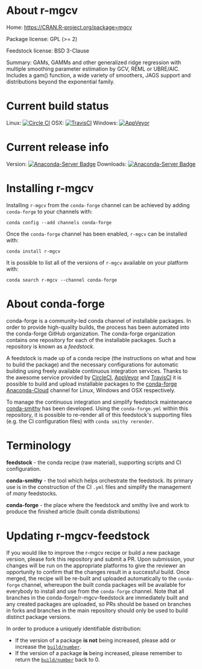About r-mgcv
============

Home: https://CRAN.R-project.org/package=mgcv

Package license: GPL (>= 2)

Feedstock license: BSD 3-Clause

Summary: GAMs, GAMMs and other generalized ridge regression with  multiple smoothing parameter estimation by GCV, REML or UBRE/AIC.  Includes a gam() function, a wide variety of smoothers, JAGS  support and distributions beyond the exponential family.



Current build status
====================

Linux: [![Circle CI](https://circleci.com/gh/conda-forge/r-mgcv-feedstock.svg?style=shield)](https://circleci.com/gh/conda-forge/r-mgcv-feedstock)
OSX: [![TravisCI](https://travis-ci.org/conda-forge/r-mgcv-feedstock.svg?branch=master)](https://travis-ci.org/conda-forge/r-mgcv-feedstock)
Windows: [![AppVeyor](https://ci.appveyor.com/api/projects/status/github/conda-forge/r-mgcv-feedstock?svg=True)](https://ci.appveyor.com/project/conda-forge/r-mgcv-feedstock/branch/master)

Current release info
====================
Version: [![Anaconda-Server Badge](https://anaconda.org/conda-forge/r-mgcv/badges/version.svg)](https://anaconda.org/conda-forge/r-mgcv)
Downloads: [![Anaconda-Server Badge](https://anaconda.org/conda-forge/r-mgcv/badges/downloads.svg)](https://anaconda.org/conda-forge/r-mgcv)

Installing r-mgcv
=================

Installing `r-mgcv` from the `conda-forge` channel can be achieved by adding `conda-forge` to your channels with:

```
conda config --add channels conda-forge
```

Once the `conda-forge` channel has been enabled, `r-mgcv` can be installed with:

```
conda install r-mgcv
```

It is possible to list all of the versions of `r-mgcv` available on your platform with:

```
conda search r-mgcv --channel conda-forge
```


About conda-forge
=================

conda-forge is a community-led conda channel of installable packages.
In order to provide high-quality builds, the process has been automated into the
conda-forge GitHub organization. The conda-forge organization contains one repository
for each of the installable packages. Such a repository is known as a *feedstock*.

A feedstock is made up of a conda recipe (the instructions on what and how to build
the package) and the necessary configurations for automatic building using freely
available continuous integration services. Thanks to the awesome service provided by
[CircleCI](https://circleci.com/), [AppVeyor](http://www.appveyor.com/)
and [TravisCI](https://travis-ci.org/) it is possible to build and upload installable
packages to the [conda-forge](https://anaconda.org/conda-forge)
[Anaconda-Cloud](http://docs.anaconda.org/) channel for Linux, Windows and OSX respectively.

To manage the continuous integration and simplify feedstock maintenance
[conda-smithy](http://github.com/conda-forge/conda-smithy) has been developed.
Using the ``conda-forge.yml`` within this repository, it is possible to re-render all of
this feedstock's supporting files (e.g. the CI configuration files) with ``conda smithy rerender``.


Terminology
===========

**feedstock** - the conda recipe (raw material), supporting scripts and CI configuration.

**conda-smithy** - the tool which helps orchestrate the feedstock.
                   Its primary use is in the construction of the CI ``.yml`` files
                   and simplify the management of *many* feedstocks.

**conda-forge** - the place where the feedstock and smithy live and work to
                  produce the finished article (built conda distributions)


Updating r-mgcv-feedstock
=========================

If you would like to improve the r-mgcv recipe or build a new
package version, please fork this repository and submit a PR. Upon submission,
your changes will be run on the appropriate platforms to give the reviewer an
opportunity to confirm that the changes result in a successful build. Once
merged, the recipe will be re-built and uploaded automatically to the
`conda-forge` channel, whereupon the built conda packages will be available for
everybody to install and use from the `conda-forge` channel.
Note that all branches in the conda-forge/r-mgcv-feedstock are
immediately built and any created packages are uploaded, so PRs should be based
on branches in forks and branches in the main repository should only be used to
build distinct package versions.

In order to produce a uniquely identifiable distribution:
 * If the version of a package **is not** being increased, please add or increase
   the [``build/number``](http://conda.pydata.org/docs/building/meta-yaml.html#build-number-and-string).
 * If the version of a package **is** being increased, please remember to return
   the [``build/number``](http://conda.pydata.org/docs/building/meta-yaml.html#build-number-and-string)
   back to 0.
